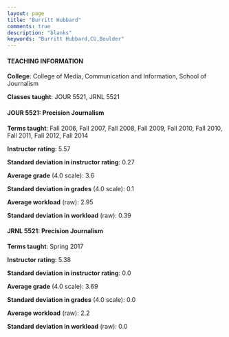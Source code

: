 ```yaml
---
layout: page
title: "Burritt Hubbard" 
comments: true
description: "blanks"
keywords: "Burritt Hubbard,CU,Boulder"
---
```

<head>
<script src="https://ajax.googleapis.com/ajax/libs/jquery/2.1.3/jquery.min.js"></script>
<script src="https://dl.dropboxusercontent.com/s/pc42nxpaw1ea4o9/highcharts.js?dl=0"></script>
<!-- <script src="../assets/js/highcharts.js"></script> -->
<style type="text/css">@font-face {
	font-family: "Bebas Neue";
	src: url(https://www.filehosting.org/file/details/544349/BebasNeue Regular.otf) format("opentype");
	}
	h1.Bebas { 
		font-family: "Bebas Neue", Verdana, Tahoma;
	}
</style>
</head>
	   
#### TEACHING INFORMATION

**College**: College of Media, Communication and Information, School of Journalism

**Classes taught**: JOUR 5521, JRNL 5521

#### JOUR 5521: Precision Journalism

**Terms taught**: Fall 2006, Fall 2007, Fall 2008, Fall 2009, Fall 2010, Fall 2010, Fall 2011, Fall 2012, Fall 2014

**Instructor rating**: 5.57

**Standard deviation in instructor rating**: 0.27

**Average grade** (4.0 scale): 3.6

**Standard deviation in grades** (4.0 scale): 0.1

**Average workload** (raw): 2.95

**Standard deviation in workload** (raw): 0.39

#### JRNL 5521: Precision Journalism

**Terms taught**: Spring 2017

**Instructor rating**: 5.38

**Standard deviation in instructor rating**: 0.0

**Average grade** (4.0 scale): 3.69

**Standard deviation in grades** (4.0 scale): 0.0

**Average workload** (raw): 2.2

**Standard deviation in workload** (raw): 0.0

